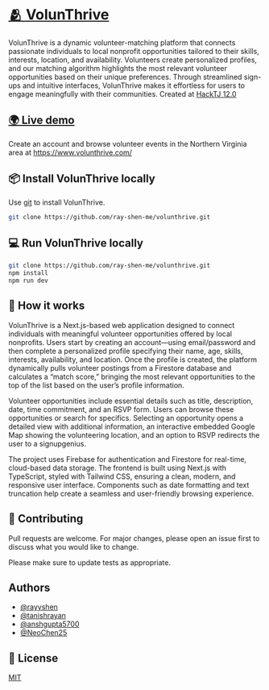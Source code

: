# [🫂  VolunThrive](https://volunthrive.com)

VolunThrive is a dynamic volunteer-matching platform that connects passionate individuals to local nonprofit opportunities tailored to their skills, interests, location, and availability. Volunteers create personalized profiles, and our matching algorithm highlights the most relevant volunteer opportunities based on their unique preferences. Through streamlined sign-ups and intuitive interfaces, VolunThrive makes it effortless for users to engage meaningfully with their communities. Created at [HackTJ 12.0](https://hacktj.org/)

## [🌍 Live demo](https://volunthrive.com)

Create an account and browse volunteer events in the Northern Virginia area at https://www.volunthrive.com/

## 📦 Install VolunThrive locally

Use [git](https://git-scm.com/downloads) to install VolunThrive.

```bash
git clone https://github.com/ray-shen-me/volunthrive.git
```

## 💻 Run VolunThrive locally

```bash
git clone https://github.com/ray-shen-me/volunthrive.git
npm install
npm run dev
```
## 🤔 How it works
VolunThrive is a Next.js-based web application designed to connect individuals with meaningful volunteer opportunities offered by local nonprofits. Users start by creating an account—using email/password and then complete a personalized profile specifying their name, age, skills, interests, availability, and location. Once the profile is created, the platform dynamically pulls volunteer postings from a Firestore database and calculates a “match score,” bringing the most relevant opportunities to the top of the list based on the user’s profile information.

Volunteer opportunities include essential details such as title, description, date, time commitment, and an RSVP form. Users can browse these opportunities or search for specifics. Selecting an opportunity opens a detailed view with additional information, an interactive embedded Google Map showing the volunteering location, and an option to RSVP redirects the user to a signupgenius.

The project uses Firebase for authentication and Firestore for real-time, cloud-based data storage. The frontend is built using Next.js with TypeScript, styled with Tailwind CSS, ensuring a clean, modern, and responsive user interface. Components such as date formatting and text truncation help create a seamless and user-friendly browsing experience.

## 💞 Contributing
Pull requests are welcome. For major changes, please open an issue first to discuss what you would like to change.

Please make sure to update tests as appropriate.

## Authors

- [@rayyshen](https://www.github.com/rayyshen)
- [@tanishrayan](https://github.com/tanishrayan)
- [@anshgupta5700](https://github.com/anshgupta5700)
- [@NeoChen25](https://github.com/NeoChen25)


## 🔑 License
[MIT](https://choosealicense.com/licenses/mit/)